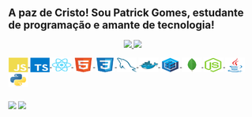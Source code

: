 ## A paz de Cristo! Sou Patrick Gomes, estudante de programação e amante de tecnologia!
<div align="center">
  <a href="https://github.com/Patrickfromjesus">
  <img height="180em" src="https://github-readme-stats.vercel.app/api?username=Patrickfromjesus&show_icons=true&theme=dark&include_all_commits=true&count_private=true"/>
  <img height="180em" src="https://github-readme-stats.vercel.app/api/top-langs/?username=Patrickfromjesus&layout=compact&langs_count=7&theme=dark"/>
</div>
<div style="display: inline_block"><br>
  <img align="center" alt="ptk-Js" height="30" width="40" src="https://raw.githubusercontent.com/devicons/devicon/master/icons/javascript/javascript-plain.svg">
  <img align="center" alt="ptk-Ts" height="30" width="40" src="https://raw.githubusercontent.com/devicons/devicon/master/icons/typescript/typescript-plain.svg">
  <img align="center" alt="ptk-React" height="30" width="40" src="https://raw.githubusercontent.com/devicons/devicon/master/icons/react/react-original.svg">
  <img align="center" alt="ptk-HTML" height="30" width="40" src="https://raw.githubusercontent.com/devicons/devicon/master/icons/html5/html5-original.svg">
  <img align="center" alt="ptk-CSS" height="30" width="40" src="https://raw.githubusercontent.com/devicons/devicon/master/icons/css3/css3-original.svg">
  <img align="center" alt="ptk-Mysql" height="30" width="40" src="https://raw.githubusercontent.com/devicons/devicon/master/icons/mysql/mysql-original.svg">
  <img align="center" alt="ptk-Docker" height="30" width="40" src="https://raw.githubusercontent.com/devicons/devicon/master/icons/docker/docker-original.svg">
  <img align="center" alt="ptk-Sequelize" height="30" width="40" src="https://raw.githubusercontent.com/devicons/devicon/master/icons/sequelize/sequelize-original.svg">
  <img align="center" alt="ptk-mongo" height="30" width="40" src="https://raw.githubusercontent.com/devicons/devicon/master/icons/mongodb/mongodb-original.svg">
  <img align="center" alt="ptk-node" height="30" width="40" src="https://raw.githubusercontent.com/devicons/devicon/master/icons/nodejs/nodejs-original.svg">
  <img align="center" alt="ptk-java" height="30" width="40" src="https://raw.githubusercontent.com/devicons/devicon/master/icons/java/java-original.svg">
  <img align="center" alt="ptk-python" height="30" width="40" src="https://raw.githubusercontent.com/devicons/devicon/master/icons/python/python-original.svg">
</div>
  
  ##
 
<div> 
  <a href = "mailto:patrick_epcar17@outlook.com"><img src="https://img.shields.io/badge/-Gmail-%23333?style=for-the-badge&logo=gmail&logoColor=white" target="_blank"></a>
  <a href="https://www.linkedin.com/in/rafaella-ballerini-45875016a" target="_blank"><img src="https://img.shields.io/badge/-LinkedIn-%230077B5?style=for-the-badge&logo=linkedin&logoColor=white" target="_blank"></a> 
 
</div>
